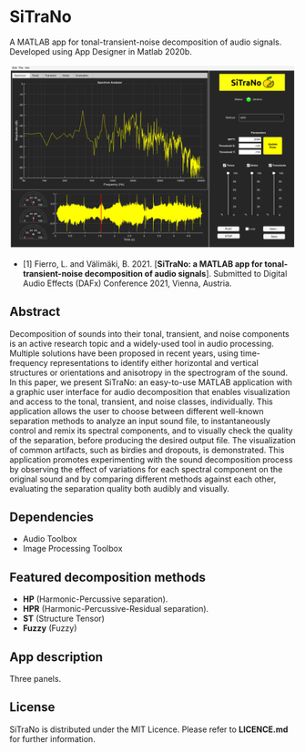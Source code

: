 # SiTraNo
A MATLAB app for tonal-transient-noise decomposition of audio signals. Developed using App Designer in Matlab 2020b.

![](GUIFinal.png)

* [1] Fierro, L. and Välimäki, B. 2021. [**SiTraNo: a MATLAB app for tonal-transient-noise decomposition of audio signals**]. Submitted to Digital Audio Effects (DAFx) Conference 2021, Vienna, Austria.

## Abstract

Decomposition of sounds into their tonal, transient, and noise components is an active research topic and a widely-used tool in audio processing. Multiple solutions have been proposed in recent years, using time-frequency representations to identify either horizontal and vertical structures or orientations and anisotropy in the spectrogram of the sound. In this paper, we present SiTraNo: an easy-to-use MATLAB application with a graphic user interface for audio decomposition that enables visualization and access to the tonal, transient, and noise classes, individually. This application allows the user to choose between different well-known separation methods to analyze an input sound file, to instantaneously control and remix its spectral components, and to visually check the quality of the separation, before producing the desired output file. The visualization of common artifacts, such as birdies and dropouts, is demonstrated. This application promotes experimenting with the sound decomposition process by observing the effect of variations for each spectral component on the original sound and by comparing different methods against each other, evaluating the separation quality both audibly and visually.

## Dependencies

* Audio Toolbox
* Image Processing Toolbox

## Featured decomposition methods

* **HP** (Harmonic-Percussive separation).
* **HPR** (Harmonic-Percussive-Residual separation).
* **ST** (Structure Tensor)
* **Fuzzy** (Fuzzy)

## App description

Three panels.

## License

SiTraNo is distributed under the MIT Licence. Please refer to **LICENCE.md** for further information.
